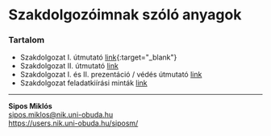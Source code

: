 # Szakdolgozóimnak szóló anyagok

### Tartalom
- Szakdolgozat I. útmutató [link](https://gitlab.com/siposm/oktatas-szakd-docs/-/blob/master/SZAKD1.md){:target="_blank"}
- Szakdolgozat II. útmutató [link](https://gitlab.com/siposm/oktatas-szakd-docs/-/blob/master/SZAKD2.md)
- Szakdolgozat I. és II. prezentáció / védés útmutató [link](https://gitlab.com/siposm/oktatas-szakd-docs/-/blob/master/presentation.md)
- Szakdolgozat feladatkiírási minták [link](https://gitlab.com/siposm/oktatas-szakd-docs/-/blob/master/szakd_feladatkiiras_sablon.md)

---

**Sipos Miklós**\
sipos.miklos@nik.uni-obuda.hu\
https://users.nik.uni-obuda.hu/siposm/
